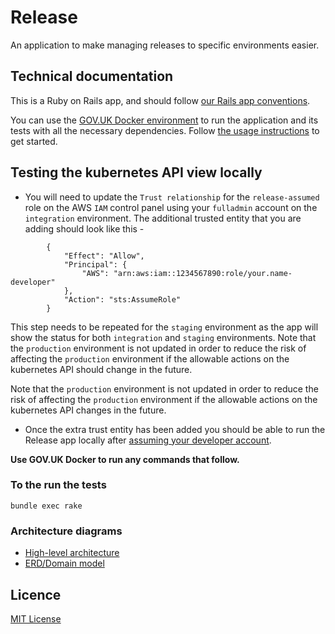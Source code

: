 # Release

An application to make managing releases to specific environments easier.

## Technical documentation

This is a Ruby on Rails app, and should follow [our Rails app conventions](https://docs.publishing.service.gov.uk/manual/conventions-for-rails-applications.html).

You can use the [GOV.UK Docker environment](https://github.com/alphagov/govuk-docker) to run the application and its tests with all the necessary dependencies. Follow [the usage instructions](https://github.com/alphagov/govuk-docker#usage) to get started.

## Testing the kubernetes API view locally

* You will need to update the `Trust relationship` for the `release-assumed` role on the AWS `IAM` control panel using your `fulladmin` account on the `integration` environment. The additional trusted entity that you are adding should look like this - 

```
        {
            "Effect": "Allow",
            "Principal": {
                "AWS": "arn:aws:iam::1234567890:role/your.name-developer"
            },
            "Action": "sts:AssumeRole"
        }
```

This step needs to be repeated for the `staging` environment as the app will show the status for both `integration` and `staging` environments. 
Note that the `production` environment is not updated in order to reduce the risk of affecting the `production` environment if the allowable actions on the kubernetes API should change in the future.

Note that the `production` environment is not updated in order to reduce the risk of affecting the `production` environment if the allowable actions on the kubernetes API changes in the future.

* Once the extra trust entity has been added you should be able to run the Release app locally after [assuming your developer account](https://docs.publishing.service.gov.uk/kubernetes/get-started/access-eks-cluster/#obtain-aws-credentials-for-your-role-in-the-clusters-aws-account).

**Use GOV.UK Docker to run any commands that follow.**

### To the run the tests

```
bundle exec rake
```

### Architecture diagrams

- [High-level architecture](https://drive.google.com/file/d/12iUDHvNKi_7_dmNC1cE0-cbViB05Cr2o/view)
- [ERD/Domain model](https://drive.google.com/file/d/1JfPhTwR3IBvBv0O9dCjZhlLgivhkC7aE/view)

## Licence

[MIT License](LICENCE)

